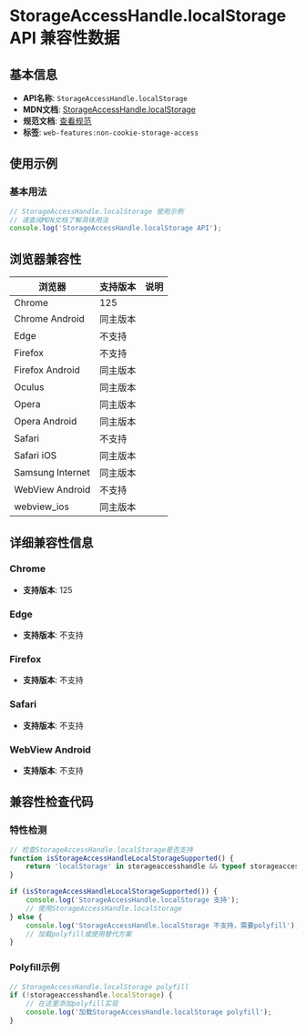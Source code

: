 # StorageAccessHandle.localStorage API 兼容性数据

## 基本信息

- **API名称**: `StorageAccessHandle.localStorage`
- **MDN文档**: [StorageAccessHandle.localStorage](https://developer.mozilla.org/docs/Web/API/StorageAccessHandle/localStorage)
- **规范文档**: [查看规范](https://privacycg.github.io/saa-non-cookie-storage/#dom-storageaccesshandle-localstorage)
- **标签**: `web-features:non-cookie-storage-access`

## 使用示例

### 基本用法

```javascript
// StorageAccessHandle.localStorage 使用示例
// 请查阅MDN文档了解具体用法
console.log('StorageAccessHandle.localStorage API');
```

## 浏览器兼容性

| 浏览器 | 支持版本 | 说明 |
|--------|----------|------|
| Chrome | 125 |  |
| Chrome Android | 同主版本 |  |
| Edge | 不支持 |  |
| Firefox | 不支持 |  |
| Firefox Android | 同主版本 |  |
| Oculus | 同主版本 |  |
| Opera | 同主版本 |  |
| Opera Android | 同主版本 |  |
| Safari | 不支持 |  |
| Safari iOS | 同主版本 |  |
| Samsung Internet | 同主版本 |  |
| WebView Android | 不支持 |  |
| webview_ios | 同主版本 |  |

## 详细兼容性信息

### Chrome

- **支持版本**: 125

### Edge

- **支持版本**: 不支持

### Firefox

- **支持版本**: 不支持

### Safari

- **支持版本**: 不支持

### WebView Android

- **支持版本**: 不支持

## 兼容性检查代码

### 特性检测

```javascript
// 检查StorageAccessHandle.localStorage是否支持
function isStorageAccessHandleLocalStorageSupported() {
    return 'localStorage' in storageaccesshandle && typeof storageaccesshandle.localStorage === 'function';
}

if (isStorageAccessHandleLocalStorageSupported()) {
    console.log('StorageAccessHandle.localStorage 支持');
    // 使用StorageAccessHandle.localStorage
} else {
    console.log('StorageAccessHandle.localStorage 不支持，需要polyfill');
    // 加载polyfill或使用替代方案
}
```

### Polyfill示例

```javascript
// StorageAccessHandle.localStorage polyfill
if (!storageaccesshandle.localStorage) {
    // 在这里添加polyfill实现
    console.log('加载StorageAccessHandle.localStorage polyfill');
}
```

